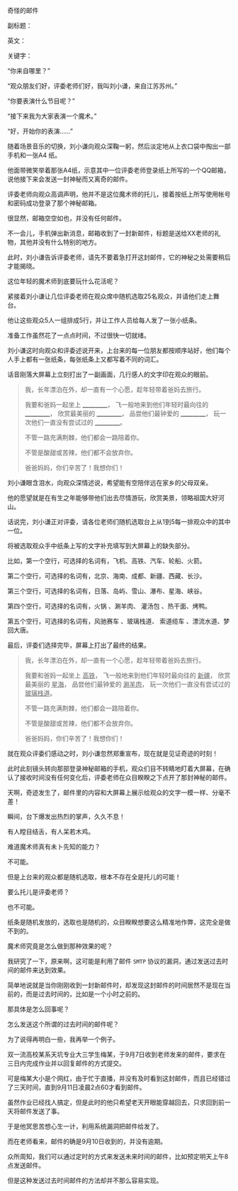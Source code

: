 奇怪的邮件

副标题：

英文：

关键字：



“你来自哪里？”

“观众朋友们好，评委老师们好，我叫刘小谦，来自江苏苏州。”

“你要表演什么节目呢？”

“接下来我为大家表演一个魔术。”

“好，开始你的表演……”



随着场景音乐的切换，刘小谦向观众深鞠一躬，然后淡定地从上衣口袋中掏出一部手机和一张A4 纸。

他面带微笑举着那张A4纸，示意其中一位评委老师登录纸上所写的一个QQ邮箱，说他接下来会发送一封神秘而又离奇的邮件。

评委老师向观众高调声明，他并不是这位魔术师的托儿，接着按纸上所写使用帐号和密码成功登录了那个神秘邮箱。

很显然，邮箱空空如也，并没有任何邮件。

不一会儿，手机弹出新消息，邮箱收到了一封新邮件，标题是送给XX老师的礼物，其他并没有什么特别的地方。

此时，刘小谦告诉评委老师，请先不要着急打开这封邮件，它的神秘之处需要稍后才能揭晓。

这位年轻的魔术师到底要玩什么花活呢？



紧接着刘小谦让几位评委老师在观众席中随机选取25名观众，并请他们走上舞台。

他让这些观众5人一组排成5行，并让工作人员给每人发了一张小纸条。

准备工作虽然花了一点点时间，不过很快一切就绪。

刘小谦这时向观众和评委述说开来，上台来的每一位朋友都按顺序站好，他们每个人手上都有一张纸条，每张纸条上又都写着不同的词汇。

话音刚落大屏幕上立刻打出了一副画面，几行感人的文字印在观众的眼前。



> 我，长年漂泊在外，却一直有一个心愿，趁年轻带着爸妈去旅行。
>
> 我要和爸妈一起坐上 ▁▁▁▁，
> 飞一般地来到他们年轻时最向往的 ▁▁▁▁，
> 欣赏最美丽的 ▁▁▁▁，
> 品尝他们最钟爱的 ▁▁▁▁，
> 玩一次他们一直没有尝试过的 ▁▁▁▁。
>
> 不管一路充满荆棘，他们都会一路陪着你。
>
> 不管是酸甜或苦辣，他们都不会放弃你。
>
> 爸爸妈妈，你们辛苦了！我想你们！



刘小谦眼含泪水，向观众深情述说，希望能有空陪伴远在家乡的父母双亲。

他的愿望就是在有生之年能够带他们出去尽情游玩，欣赏美景，领略祖国大好河山。

话说完，刘小谦正对评委，请各位老师们随机选取台上从1到5每一排观众中的其中一位。

将被选取观众手中纸条上写的文字补充填写到大屏幕上的缺失部分。



比如，第一个空行，可选择的名词有，飞机、高铁、汽车、轮船、火箭。

第二个空行，可选择的名词有，北京、海南、成都、新疆、西藏、长沙。

第三个空行，可选择的名词有，日落、岛屿、雪山、瀑布、星海、峡谷。

第四个空行，可选择的名词有，火锅 、涮羊肉、 灌汤包 、热干面、烤鸭。

第五个空行，可选择的名词有，风驰赛车 、玻璃栈道、 索道缆车 、漂流水道、梦回大唐。



最后，评委们选择完毕，屏幕上打出了最终的结果。

> 我，长年漂泊在外，却一直有一个心愿，趁年轻带着爸妈去旅行。
>
> 我要和爸妈一起坐上 <u>高铁</u>，
> 飞一般地来到他们年轻时最向往的 <u>新疆</u>，
> 欣赏最美丽的 <u>星海</u>，
> 品尝他们最钟爱的 <u>涮羊肉</u>，
> 玩一次他们一直没有尝试过的 <u>玻璃栈道</u>。
>
> 不管一路充满荆棘，他们都会一路陪着你。
>
> 不管是酸甜或苦辣，他们都不会放弃你。
>
> 爸爸妈妈，你们辛苦了！我想你们！



就在观众评委们感动之时，刘小谦忽然郑重宣布，现在就是见证奇迹的时刻！

此时此刻镜头转向那部登录神秘邮箱的手机，观众们目不转睛地盯着大屏幕，在确认了接收时间没有任何变化后，评委老师在众目睽睽之下点开了那封神秘的邮件。

天啊，奇迹发生了，邮件里的内容和大屏幕上展示给观众的文字一模一样、分毫不差！

瞬间，台下爆发出热烈的掌声，久久不息！



有人瞠目结舌，有人呆若木鸡。

难道魔术师真有未卜先知的能力？

不可能。

但是上台来的观众都是随机选取，根本不存在全是托儿的可能！

要么托儿是评委老师？

也不可能。

纸条是随机发放的，选取也是随机的，众目睽睽想要这么精准地作弊，这完全是做不到的。



魔术师究竟是怎么做到那种效果的呢？

我研究了一下，原来啊，这可能是利用了邮件 `SMTP` 协议的漏洞，通过发送过去时间的邮件来达到效果。

简单地说就是当你刚刚收到一封新邮件时，却发现这封邮件的时间居然不是现在当前的，而是过去时间的，比如是一个小时之前的。

那具体是怎么回事呢？

怎么发送这个所谓的过去时间的邮件呢？



为了说得再明白一些，我再举一个例子。

双一流高校某系天坑专业大三学生梅某，于9月7日收到老师发来的邮件，要求在三日内完成作业并以回复邮件的方式提交。

可是梅某大小是个网红，由于忙于直播，并没有及时看到这封邮件，而且已经错过了三天时间，直到9月11日凌晨2点60才看到邮件。

虽然作业已经找人搞定，但是此时的他只希望老天开眼能穿越回去，只求回到前一天将邮件发送了事。

于是他冥思苦想心生一计，利用系统漏洞把邮件给发了。

而在老师看来，邮件的确是9月10日收到的，并没有逾期。



众所周知，我们可以通过定时的方式来发送未来时间的邮件，比如预定明天上午8点发送邮件。

但是这种发送过去时间邮件的方法却并不那么容易实现。



















